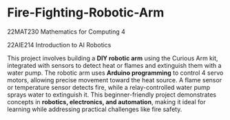 # Fire-Fighting-Robotic-Arm
22MAT230 Mathematics for Computing 4 

22AIE214 Introduction to AI Robotics

This project involves building a **DIY robotic arm** using the Curious Arm kit, integrated with sensors to detect heat or flames and extinguish them with a water pump. The robotic arm uses **Arduino programming** to control 4 servo motors, allowing precise movement toward the heat source. A flame sensor or temperature sensor detects fire, while a relay-controlled water pump sprays water to extinguish it. This beginner-friendly project demonstrates concepts in **robotics, electronics, and automation**, making it ideal for learning while addressing practical challenges like fire safety.
